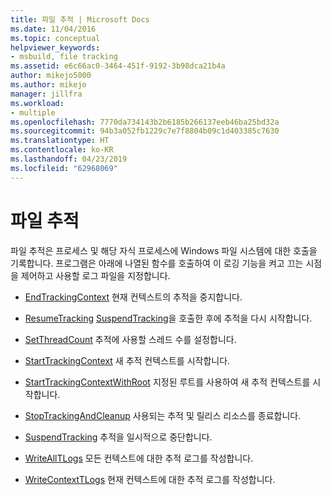 ```yaml
---
title: 파일 추적 | Microsoft Docs
ms.date: 11/04/2016
ms.topic: conceptual
helpviewer_keywords:
- msbuild, file tracking
ms.assetid: e6c66ac0-3464-451f-9192-3b98dca21b4a
author: mikejo5000
ms.author: mikejo
manager: jillfra
ms.workload:
- multiple
ms.openlocfilehash: 7770da734143b2b6185b266137eeb46ba25bd32a
ms.sourcegitcommit: 94b3a052fb1229c7e7f8804b09c1d403385c7630
ms.translationtype: HT
ms.contentlocale: ko-KR
ms.lasthandoff: 04/23/2019
ms.locfileid: "62968069"
---
```

# <a name="file-tracking"></a>파일 추적
파일 추적은 프로세스 및 해당 자식 프로세스에 Windows 파일 시스템에 대한 호출을 기록합니다. 프로그램은 아래에 나열된 함수를 호출하여 이 로깅 기능을 켜고 끄는 시점을 제어하고 사용할 로그 파일을 지정합니다.

- [EndTrackingContext](../msbuild/endtrackingcontext.md) 현재 컨텍스트의 추적을 중지합니다.

- [ResumeTracking](../msbuild/resumetracking.md) [SuspendTracking](../msbuild/suspendtracking.md)을 호출한 후에 추적을 다시 시작합니다.

- [SetThreadCount](../msbuild/setthreadcount.md) 추적에 사용할 스레드 수를 설정합니다.

- [StartTrackingContext](../msbuild/starttrackingcontext.md) 새 추적 컨텍스트를 시작합니다.

- [StartTrackingContextWithRoot](../msbuild/starttrackingcontextwithroot.md) 지정된 루트를 사용하여 새 추적 컨텍스트를 시작합니다.

- [StopTrackingAndCleanup](../msbuild/stoptrackingandcleanup.md) 사용되는 추적 및 릴리스 리소스를 종료합니다.

- [SuspendTracking](../msbuild/suspendtracking.md) 추적을 일시적으로 중단합니다.

- [WriteAllTLogs](../msbuild/writealltlogs.md) 모든 컨텍스트에 대한 추적 로그를 작성합니다.

- [WriteContextTLogs](../msbuild/writecontexttlogs.md) 현재 컨텍스트에 대한 추적 로그를 작성합니다.